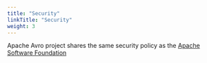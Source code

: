 ```yaml
---
title: "Security"
linkTitle: "Security"
weight: 3
---
```


Apache Avro project shares the same security policy as the [Apache Software Foundation](https://www.apache.org/security/)